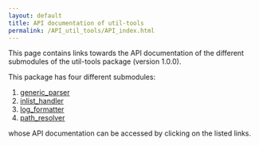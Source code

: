 ```yaml
---
layout: default
title: API documentation of util-tools
permalink: /API_util_tools/API_index.html
---
```


This page contains links towards the API documentation of the different submodules of the util-tools package (version 1.0.0).

This package has four different submodules:

1. [generic_parser](generic_parser/index.html)
2. [inlist_handler](inlist_handler/index.html)
3. [log_formatter](log_formatter/index.html)
4. [path_resolver](path_resolver/index.html)

whose API documentation can be accessed by clicking on the listed links.

